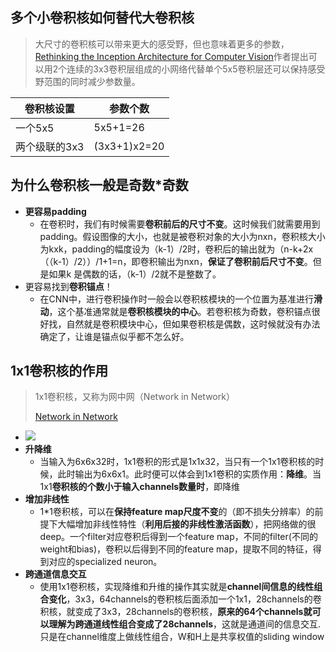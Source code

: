 ## 多个小卷积核如何替代大卷积核

> 大尺寸的卷积核可以带来更大的感受野，但也意味着更多的参数，[Rethinking the Inception Architecture for Computer Vision](https://yq.aliyun.com/go/articleRenderRedirect?spm=a2c4e.11153940.0.0.76783cb3pn9Ien&url=https%3A%2F%2Flink.zhihu.com%2F%3Ftarget%3Dhttp%253A%2F%2Farxiv.org%2Fabs%2F1512.00567)作者提出可以用2个连续的3x3卷积层组成的小网络代替单个5x5卷积层还可以保持感受野范围的同时减少参数量。

| 卷积核设置    | 参数个数     |
| ------------- | ------------ |
| 一个5x5       | 5x5+1=26     |
| 两个级联的3x3 | (3x3+1)x2=20 |

## 为什么卷积核一般是奇数*奇数

+ **更容易padding**
  + 在卷积时，我们有时候需要**卷积前后的尺寸不变**。这时候我们就需要用到padding。假设图像的大小，也就是被卷积对象的大小为nxn，卷积核大小为kxk，padding的幅度设为（k-1）/2时，卷积后的输出就为（n-k+2x（（k-1）/2））/1+1=n，即卷积输出为nxn，**保证了卷积前后尺寸不变**。但是如果k
    是偶数的话，（k-1）/2就不是整数了。
+ 更容易找到**卷积锚点**！
  + 在CNN中，进行卷积操作时一般会以卷积核模块的一个位置为基准进行**滑动**，这个基准通常就是**卷积核模块的中心**。若卷积核为奇数，卷积锚点很好找，自然就是卷积模块中心，但如果卷积核是偶数，这时候就没有办法确定了，让谁是锚点似乎都不怎么好。

## 1x1卷积核的作用

> 1x1卷积核，又称为网中网（Network in Network）
>
> [Network in Network](https://arxiv.org/abs/1312.4400)

+ ![](https://pic.downk.cc/item/5ed38bcac2a9a83be54fbd0b.jpg)
+ **升降维**
  + 当输入为6x6x32时，1x1卷积的形式是1x1x32，当只有一个1x1卷积核的时候，此时输出为6x6x1。此时便可以体会到1x1卷积的实质作用：**降维**。当1x1**卷积核的个数小于输入channels数量时**，即降维
+ **增加非线性**
  + 1*1卷积核，可以在**保持feature map尺度不变**的（即不损失分辨率）的前提下大幅增加非线性特性（**利用后接的非线性激活函数**），把网络做的很deep。一个filter对应卷积后得到一个feature map，不同的filter(不同的weight和bias)，卷积以后得到不同的feature map，提取不同的特征，得到对应的specialized neuron。
+ **跨通道信息交互**
  + 使用1x1卷积核，实现降维和升维的操作其实就是**channel间信息的线性组合变化**，3x3，64channels的卷积核后面添加一个1x1，28channels的卷积核，就变成了3x3，28channels的卷积核，**原来的64个channels就可以理解为跨通道线性组合变成了28channels**，这就是通道间的信息交互.只是在channel维度上做线性组合，W和H上是共享权值的sliding window